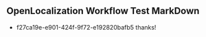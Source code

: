 ## OpenLocalization Workflow Test MarkDown
* f27ca19e-e901-424f-9f72-e192820bafb5 thanks!

<!--HONumber=Aug16_HO1-->



